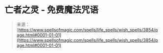 <!--yml

分类: 未分类

日期: 2024-06-12 18:37:38

-->

# 亡者之灵 - 免费魔法咒语

> 来源：[https://www.spellsofmagic.com/spells/life_spells/wish_spells/3854/page.html#0001-01-01](https://www.spellsofmagic.com/spells/life_spells/wish_spells/3854/page.html#0001-01-01)
